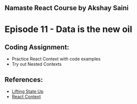 ## Namaste React Course by Akshay Saini

# Episode 11 - Data is the new oil

## Coding Assignment:

- Practice React Context with code examples
- Try out Nested Contexts

## References:

- [Lifting State Up](https://react.dev/learn/sharing-state-between-components#lifting-state-up-by-example)
- [React Context](https://react.dev/reference/react/useContext)
